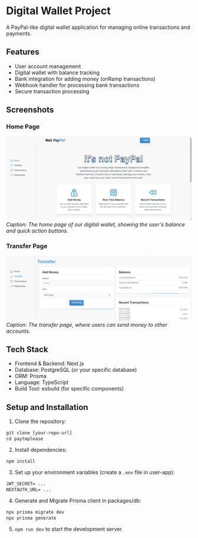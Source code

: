 # Digital Wallet Project

A PayPal-like digital wallet application for managing online transactions and payments.

## Features

- User account management
- Digital wallet with balance tracking
- Bank integration for adding money (onRamp transactions)
- Webhook handler for processing bank transactions
- Secure transaction processing

## Screenshots

### Home Page
![Home Page](images/Screenshot%202024-07-19%20020830.png)
*Caption: The home page of our digital wallet, showing the user's balance and quick action buttons.*

### Transfer Page
![Transfer Page](images/Screenshot%202024-07-19%20020934.png)
*Caption: The transfer page, where users can send money to other accounts.*

## Tech Stack

- Frontend & Backend: Next.js
- Database: PostgreSQL (or your specific database)
- ORM: Prisma
- Language: TypeScript
- Build Tool: esbuild (for specific components)

## Setup and Installation

1. Clone the repository:
```
git clone [your-repo-url]
cd paytmplease
```
2. Install dependencies:
```
npm install
```
3. Set up your environment variables (create a `.env` file in user-app):
```
JWT_SECRET= ...
NEXTAUTH_URL= ...
```
4. Generate and Migrate Prisma client in packages/db:
``` 
npx prisma migrate dev
npx prisma generate
```
5. `npm run dev` to start the development server.

